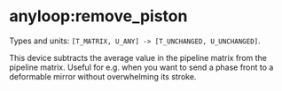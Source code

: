 anyloop:remove_piston
=====================

Types and units: `[T_MATRIX, U_ANY] -> [T_UNCHANGED, U_UNCHANGED]`.

This device subtracts the average value in the pipeline matrix from the pipeline
matrix. Useful for e.g. when you want to send a phase front to a deformable
mirror without overwhelming its stroke.

